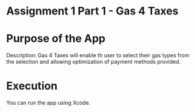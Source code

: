 # Assignment 1 Part 1 - Gas 4 Taxes 

# Purpose of the App
Description: Gas 4 Taxes will enable th user to select their gas types from the selection 
and allowing optimization of payment methods provided. 

# Execution 
You can run the app using Xcode. 
